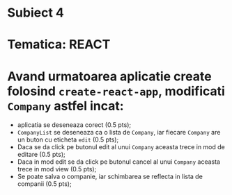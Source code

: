 # Subiect 4
# Tematica: REACT

# Avand urmatoarea aplicatie create folosind `create-react-app`, modificati `Company` astfel incat:
- aplicatia se deseneaza corect (0.5 pts);
- `CompanyList` se deseneaza ca o lista de  `Company`, iar fiecare `Company` are un buton cu eticheta `edit` (0.5 pts);
- Daca se da click pe butonul edit al unui `Company` aceasta trece in mod de editare (0.5 pts);
- Daca in mod edit se da click pe butonul cancel al unui `Company` aceasta trece in mod view (0.5 pts);
- Se poate salva o companie, iar schimbarea se reflecta in lista de companii (0.5 pts);
